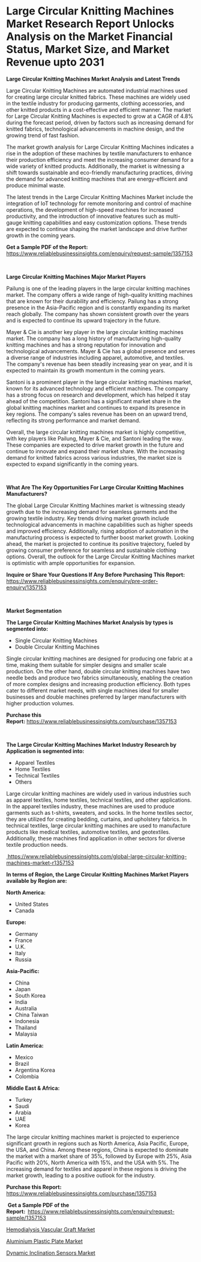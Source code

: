 <p><h1>Large Circular Knitting Machines Market Research Report Unlocks Analysis on the Market Financial Status, Market Size, and Market Revenue upto 2031</h1></p><p><strong>Large Circular Knitting Machines Market Analysis and Latest Trends</strong></p>
<p><p>Large Circular Knitting Machines are automated industrial machines used for creating large circular knitted fabrics. These machines are widely used in the textile industry for producing garments, clothing accessories, and other knitted products in a cost-effective and efficient manner. The market for Large Circular Knitting Machines is expected to grow at a CAGR of 4.8% during the forecast period, driven by factors such as increasing demand for knitted fabrics, technological advancements in machine design, and the growing trend of fast fashion.</p><p>The market growth analysis for Large Circular Knitting Machines indicates a rise in the adoption of these machines by textile manufacturers to enhance their production efficiency and meet the increasing consumer demand for a wide variety of knitted products. Additionally, the market is witnessing a shift towards sustainable and eco-friendly manufacturing practices, driving the demand for advanced knitting machines that are energy-efficient and produce minimal waste.</p><p>The latest trends in the Large Circular Knitting Machines Market include the integration of IoT technology for remote monitoring and control of machine operations, the development of high-speed machines for increased productivity, and the introduction of innovative features such as multi-gauge knitting capabilities and easy customization options. These trends are expected to continue shaping the market landscape and drive further growth in the coming years.</p></p>
<p><strong>Get a Sample PDF of the Report:&nbsp;</strong> <a href="https://www.reliablebusinessinsights.com/enquiry/request-sample/1357153">https://www.reliablebusinessinsights.com/enquiry/request-sample/1357153</a></p>
<p>&nbsp;</p>
<p><strong>Large Circular Knitting Machines Major Market Players</strong></p>
<p><p>Pailung is one of the leading players in the large circular knitting machines market. The company offers a wide range of high-quality knitting machines that are known for their durability and efficiency. Pailung has a strong presence in the Asia-Pacific region and is constantly expanding its market reach globally. The company has shown consistent growth over the years and is expected to continue its upward trajectory in the future.</p><p>Mayer & Cie is another key player in the large circular knitting machines market. The company has a long history of manufacturing high-quality knitting machines and has a strong reputation for innovation and technological advancements. Mayer & Cie has a global presence and serves a diverse range of industries including apparel, automotive, and textiles. The company's revenue has been steadily increasing year on year, and it is expected to maintain its growth momentum in the coming years.</p><p>Santoni is a prominent player in the large circular knitting machines market, known for its advanced technology and efficient machines. The company has a strong focus on research and development, which has helped it stay ahead of the competition. Santoni has a significant market share in the global knitting machines market and continues to expand its presence in key regions. The company's sales revenue has been on an upward trend, reflecting its strong performance and market demand.</p><p>Overall, the large circular knitting machines market is highly competitive, with key players like Pailung, Mayer & Cie, and Santoni leading the way. These companies are expected to drive market growth in the future and continue to innovate and expand their market share. With the increasing demand for knitted fabrics across various industries, the market size is expected to expand significantly in the coming years.</p></p>
<p>&nbsp;</p>
<p><strong>What Are The Key Opportunities For Large Circular Knitting Machines Manufacturers?</strong></p>
<p><p>The global Large Circular Knitting Machines market is witnessing steady growth due to the increasing demand for seamless garments and the growing textile industry. Key trends driving market growth include technological advancements in machine capabilities such as higher speeds and improved efficiency. Additionally, rising adoption of automation in the manufacturing process is expected to further boost market growth. Looking ahead, the market is projected to continue its positive trajectory, fueled by growing consumer preference for seamless and sustainable clothing options. Overall, the outlook for the Large Circular Knitting Machines market is optimistic with ample opportunities for expansion.</p></p>
<p><strong>Inquire or Share Your Questions If Any Before Purchasing This Report:</strong> <a href="https://www.reliablebusinessinsights.com/enquiry/pre-order-enquiry/1357153">https://www.reliablebusinessinsights.com/enquiry/pre-order-enquiry/1357153</a></p>
<p>&nbsp;</p>
<p><strong>Market Segmentation</strong></p>
<p><strong>The Large Circular Knitting Machines Market Analysis by types is segmented into:</strong></p>
<p><ul><li>Single Circular Knitting Machines</li><li>Double Circular Knitting Machines</li></ul></p>
<p><p>Single circular knitting machines are designed for producing one fabric at a time, making them suitable for simpler designs and smaller scale production. On the other hand, double circular knitting machines have two needle beds and produce two fabrics simultaneously, enabling the creation of more complex designs and increasing production efficiency. Both types cater to different market needs, with single machines ideal for smaller businesses and double machines preferred by larger manufacturers with higher production volumes.</p></p>
<p><strong>Purchase this Report:&nbsp;</strong><a href="https://www.reliablebusinessinsights.com/purchase/1357153">https://www.reliablebusinessinsights.com/purchase/1357153</a></p>
<p>&nbsp;</p>
<p><strong>The Large Circular Knitting Machines Market Industry Research by Application is segmented into:</strong></p>
<p><ul><li>Apparel Textiles</li><li>Home Textiles</li><li>Technical Textiles</li><li>Others</li></ul></p>
<p><p>Large circular knitting machines are widely used in various industries such as apparel textiles, home textiles, technical textiles, and other applications. In the apparel textiles industry, these machines are used to produce garments such as t-shirts, sweaters, and socks. In the home textiles sector, they are utilized for creating bedding, curtains, and upholstery fabrics. In technical textiles, large circular knitting machines are used to manufacture products like medical textiles, automotive textiles, and geotextiles. Additionally, these machines find application in other sectors for diverse textile production needs.</p></p>
<p><a href="https://www.reliablebusinessinsights.com/global-large-circular-knitting-machines-market-r1357153">&nbsp;https://www.reliablebusinessinsights.com/global-large-circular-knitting-machines-market-r1357153</a></p>
<p><strong>In terms of Region, the Large Circular Knitting Machines Market Players available by Region are:</strong></p>
<p>
    <p> <strong> North America: </strong>
        <ul>
            <li>United States</li>
            <li>Canada</li>
        </ul>
        </p> 
    <p> <strong> Europe: </strong>
        <ul>
            <li>Germany</li>
            <li>France</li>
            <li>U.K.</li>
            <li>Italy</li>
            <li>Russia</li>
        </ul>
        </p> 
    <p> <strong> Asia-Pacific: </strong>
        <ul>
            <li>China</li>
            <li>Japan</li>
            <li>South Korea</li>
            <li>India</li>
            <li>Australia</li>
            <li>China Taiwan</li>
            <li>Indonesia</li>
            <li>Thailand</li>
            <li>Malaysia</li>
        </ul>
        </p> 
    <p> <strong> Latin America: </strong>
        <ul>
            <li>Mexico</li>
            <li>Brazil</li>
            <li>Argentina Korea</li>
            <li>Colombia</li>
        </ul>
        </p> 
    <p> <strong> Middle East & Africa: </strong>
        <ul>
            <li>Turkey</li>
            <li>Saudi</li>
            <li>Arabia</li>
            <li>UAE</li>
            <li>Korea</li>
        </ul>
    </p>
    </p>
<p><p>The large circular knitting machines market is projected to experience significant growth in regions such as North America, Asia Pacific, Europe, the USA, and China. Among these regions, China is expected to dominate the market with a market share of 35%, followed by Europe with 25%, Asia Pacific with 20%, North America with 15%, and the USA with 5%. The increasing demand for textiles and apparel in these regions is driving the market growth, leading to a positive outlook for the industry.</p></p>
<p><strong>Purchase this Report: </strong><a href="https://www.reliablebusinessinsights.com/purchase/1357153">https://www.reliablebusinessinsights.com/purchase/1357153</a></p>
<p>&nbsp;<strong>Get a Sample PDF of the Report:&nbsp;&nbsp;</strong><a href="https://www.reliablebusinessinsights.com/enquiry/request-sample/1357153">https://www.reliablebusinessinsights.com/enquiry/request-sample/1357153</a></p>
<p><strong></strong></p>
<p><p><a href="https://www.linkedin.com/pulse/global-hemodialysis-vascular-graft-market-projected-grow-bhjrf">Hemodialysis Vascular Graft Market</a></p><p><a href="https://www.linkedin.com/pulse/exploring-aluminium-plastic-plate-market-dynamics-global-6nrqf">Aluminium Plastic Plate Market</a></p><p><a href="https://www.linkedin.com/pulse/dynamic-inclination-sensors-market-share-new-trends-analysis-bfvkf">Dynamic Inclination Sensors Market</a></p></p>